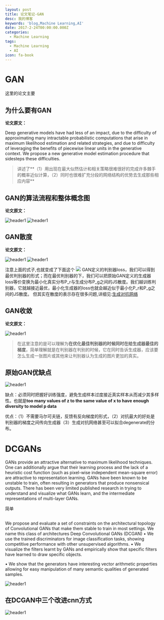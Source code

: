 ```yaml
---
layout: post
title: 论文笔记-GAN
desc: 我的博客
keywords: 'blog,Machine Learning,AI'
date: 2017-2-24T00:00:00.000Z
categories:
  - Machine Learning
tags:
  - Machine Learning
  - AI
icon: fa-book
---
```


# GAN

这里的论文主要


## 为什么要有GAN

**论文原文：**

Deep generative models have had less of an impact, due to the difficulty of approximating many intractable probabilistic computations that arise in maximum likelihood estimation and related strategies, and due to difficulty of leveraging the benefits of piecewise linear units in the generative context. We propose a new generative model estimation procedure that sidesteps these difficulties.

>讲述了**（1）用出现在最大似然估计和相关策略很难很好的完成许多棘手的概率近似计算，（2）同时也很难扩充分段的网络结构的优势去生成那些相应内容**


## GAN的算法流程和整体概念图

**论文原文：**

<img src="{{ site.img_path }}/Machine Learning/P-GAN1.jpg" alt="header1" style="height:auto!important;width:auto%;max-width:1020px;"/>

<img src="{{ site.img_path }}/Machine Learning/P-GAN2.jpg" alt="header1" style="height:auto!important;width:auto%;max-width:1020px;"/>

## GAN散度

**论文原文：**

<img src="{{ site.img_path }}/Machine Learning/P-GAN3.jpg" alt="header1" style="height:auto!important;width:auto%;max-width:1020px;"/>

<img src="{{ site.img_path }}/Machine Learning/P-GAN4.jpg" alt="header1" style="height:auto!important;width:auto%;max-width:1020px;"/>

注意上面的式子,也就变成了下面这个
![](http://zhihu.com/equation?tex=2JS%28P_r+%7C%7C+P_g%29+-+2%5Clog+2)
GAN定义的判别器loss，我们可以得到最优判别器的形式；而在最优判别器的下，我们可以把原始GAN定义的生成器loss等价变换为最小化真实分布P_r与生成分布P_g之间的JS散度。我们越训练判别器，它就越接近最优，最小化生成器的loss也就会越近似于最小化P_r和P_g之间的JS散度。
但其实在散度的表示存在很多问题,详细见:[生成对抗网络]()

## GAN收敛
**论文原文：**

<img src="{{ site.img_path }}/Machine Learning/P-GAN5.jpg" alt="header1" style="height:auto!important;width:auto%;max-width:1020px;"/>

>在这里注意的是可以理解为**在优化最佳判别器的时候同时在给生成器最佳的梯度**，简单理解就是在判别器在判别的时候，它在同时告诉生成器，应该要怎么生成一张图片或其他来让判别器认为生成的图片更加的真实。


## 原始GAN优缺点

<img src="{{ site.img_path }}/Machine Learning/gan_advanddisadv.png" alt="header1" style="height:auto!important;width:auto%;max-width:1020px;"/>

缺点：必须同时把握好训练强度，避免生成样本过度接近真实样本从而减少其多样性。也就是**too many values of z to the same value of x to have enough diversity to model p data**

优点：（1）不需要马尔可夫链，反馈有反向梯度的形式，（2）对抗最大的好处是判别器的梯度之间传向生成器（3）生成对抗网络甚至可以拟合degenerate的分布。

>


# DCGANs

GANs provide an attractive alternative to maximum likelihood techniques. One can additionally argue that their learning process and the lack of a heuristic cost function (such as pixel-wise independent mean-square error) are attractive to representation learning. GANs have been known to be unstable to train, often resulting in generators that produce nonsensical outputs. There has been very limited published research in trying to understand and visualize what GANs learn, and the intermediate representations of multi-layer GANs.

简单

## 

We propose and evaluate a set of constraints on the architectural topology of Convolutional
GANs that make them stable to train in most settings. We name this class of architectures
Deep Convolutional GANs (DCGAN)
• We use the trained discriminators for image classification tasks, showing competitive performance with other unsupervised algorithms.
• We visualize the filters learnt by GANs and empirically show that specific filters have
learned to draw specific objects.

• We show that the generators have interesting vector arithmetic properties allowing for easy
manipulation of many semantic qualities of generated samples.



<img src="{{ site.img_path }}/Machine Learning/dc_gan1.png" alt="header1" style="height:auto!important;width:auto%;max-width:1020px;"/>



## 在DCGAN中三个改进cnn方式

<img src="{{ site.img_path }}/Machine Learning/dc-gan-impro.png" alt="header1" style="height:auto!important;width:auto%;max-width:1020px;"/>




 <!-- 多说评论框 start -->

  <div class="ds-thread" data-thread-key="2017031001" data-title="gan" data-url=""></div>

<!-- 多说评论框 end -->

<!-- 多说公共JS代码 start (一个网页只需插入一次) -->

<script type="text/javascript">

var duoshuoQuery = {short_name:"yzhhome"};

  (function() {

    var ds = document.createElement('script');

    ds.type = 'text/javascript';ds.async = true;

    ds.src = (document.location.protocol == 'https:' ? 'https:' : 'http:') + '//static.duoshuo.com/embed.js';

    ds.charset = 'UTF-8';

    (document.getElementsByTagName('head')[0] 

     || document.getElementsByTagName('body')[0]).appendChild(ds);

  })();

  </script>